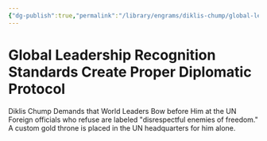 ```yaml
---
{"dg-publish":true,"permalink":"/library/engrams/diklis-chump/global-leadership-recognition-standards-create-proper-diplomatic-protocol/","tags":["DC/Global-Destruction"]}
---
```


# Global Leadership Recognition Standards Create Proper Diplomatic Protocol
Diklis Chump Demands that World Leaders Bow before Him at the UN
	Foreign officials who refuse are labeled "disrespectful enemies of freedom."  
	A custom gold throne is placed in the UN headquarters for him alone.
